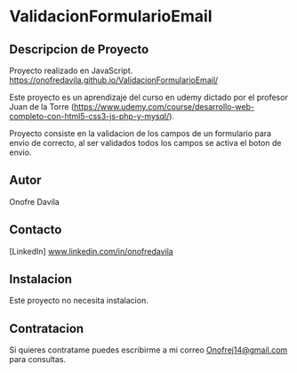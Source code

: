 # ValidacionFormularioEmail
## Descripcion de Proyecto
Proyecto realizado en JavaScript. https://onofredavila.github.io/ValidacionFormularioEmail/

Este proyecto es un aprendizaje del curso en udemy dictado por el profesor Juan de la Torre (https://www.udemy.com/course/desarrollo-web-completo-con-html5-css3-js-php-y-mysql/).

Proyecto consiste en la validacion de los campos de un formulario para envio de correcto, al ser validados todos los campos se activa el boton de envio.

## Autor
Onofre Davila

## Contacto
[LinkedIn] www.linkedin.com/in/onofredavila

## Instalacion
Este proyecto no necesita instalacion.

## Contratacion
Si quieres contratame puedes escribirme a mi correo Onofrej14@gmail.com para consultas.
